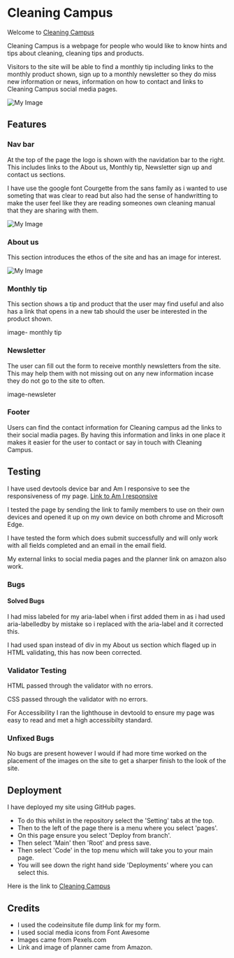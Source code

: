# Cleaning Campus

Welcome to [Cleaning Campus](https://stacd.github.io/Cleaning-Campus/index.html)

Cleaning Campus is a webpage for people who would like to know hints and tips about
cleaning, cleaning tips and products.

Visitors to the site will be able to find a monthly tip including links to the monthly
product shown, sign up to a monthly newsletter so they do miss new information or news,
information on how to contact and links to Cleaning Campus social media pages.

![My Image](../assets/images/responsive-screenshots.png)

## Features

### Nav bar

At the top of the page the logo is shown with the navidation bar to the right. This includes links to the
About us, Monthly tip, Newsletter sign up and contact us sections. 

I have use the google font Courgette from the sans family as i wanted to use someting that was clear to read but also had the sense of handwritting
to make the user feel like they are reading someones own cleaning manual that they are sharing with them.

![My Image](../assets/images/Navbar-screenshot.png)

### About us

This section introduces the ethos of the site and has an image for interest.

![My Image](../assets/images/aboutus-image.png)

### Monthly tip

This section shows a tip and product that the user may find useful and also has a link that opens in a new tab should the user be
interested in the product shown.

image- monthly tip

### Newsletter

The user can fill out the form to receive monthly newsletters from the site.
This may help them with not missing out on any new information incase they do not go to the site to often.

image-newsleter

### Footer

Users can find the contact information for Cleaning campus ad the links to their social madia pages.
By having this information and links in one place it makes it easier for the user to contact or say in touch
with Cleaning Campus.

## Testing

I have used devtools device bar and Am I responsive to see the responsiveness of my page. [Link to Am I responsive](https://ui.dev/amiresponsive?url=https://stacd.github.io/Cleaning-Campus/)

I tested the page by sending the link to family members to use on their own devices and opened it up on my own device on both chrome and Microsoft Edge.

I have tested the form which does submit successfully and will only work with all fields completed and an email in the email field.

My external links to social media pages and the planner link on amazon also work.

### Bugs

#### Solved Bugs

I had miss labeled for my aria-label when i first added them in as i had used aria-labelledby by mistake so i replaced with the aria-label and it corrected this.

I had used span instead of div in my About us section which flaged up in HTML validating, this has now been corrected.

### Validator Testing

HTML passed through the validator with no errors.

CSS passed through the validator with no errors.

For Accessibility I ran the lighthouse in devtoold to ensure my page was easy to read and met a high accessibilty standard.

### Unfixed Bugs

No bugs are present however I would if had more time worked on the placement of the images on the site to get a sharper finish to the look of the site.

## Deployment

I have deployed my site using GitHub pages. 
<ul><li>To do this whilst in the repository select the 'Setting' tabs at the top.</li>
<li>Then to the left of the page there is a menu where you select 'pages'.</li>
<li>On this page ensure you select 'Deploy from branch'.</li>
<li>Then select 'Main' then 'Root' and press save.</li>
<li>Then select 'Code' in the top menu which will take you to your main page.</li>
<li>You will see down the right hand side 'Deployments' where you can select this.</li>
</ul>

Here is the link to [Cleaning Campus](https://stacd.github.io/Cleaning-Campus/index.html)

## Credits
<ul>
<li>I used the codeinsitute file dump link for my form.</li>
<li>I used social media icons from Font Awesome</li>
<li>Images came from Pexels.com</li>
<li>Link and image of planner came from Amazon.</li>
</ul>